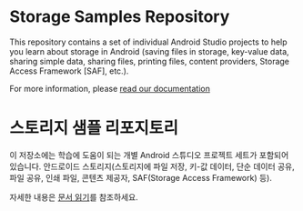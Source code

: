 # Storage Samples Repository

This repository contains a set of individual Android Studio projects to help you learn about
storage in Android (saving files in storage, key-value data, sharing simple data, sharing files,
printing files, content providers, Storage Access Framework [SAF], etc.).

For more information, please [read our documentation](https://developer.android.com/guide/topics/providers/document-provider)

# 스토리지 샘플 리포지토리

이 저장소에는 학습에 도움이 되는 개별 Android 스튜디오 프로젝트 세트가 포함되어 있습니다.
안드로이드 스토리지(스토리지에 파일 저장, 키-값 데이터, 단순 데이터 공유, 파일 공유,
인쇄 파일, 콘텐츠 제공자, SAF(Storage Access Framework) 등).

자세한 내용은 [문서 읽기](https://developer.android.com/guide/topics/providers/document-provider)를 참조하세요.
